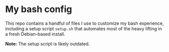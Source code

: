 # My bash config

This repo contains a handful of files I use to customize my bash experience, including a setup script `setup.sh` that automates most of the heavy lifting in a fresh Debian-based install.

**Note:** The setup script is likely outdated.
